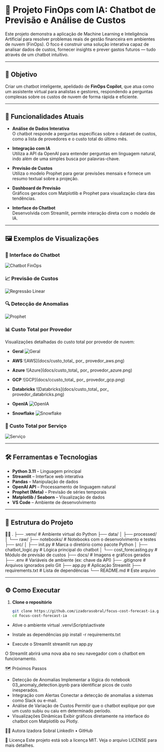 # 💬 Projeto FinOps com IA: Chatbot de Previsão e Análise de Custos

Este projeto demonstra a aplicação de Machine Learning e Inteligência Artificial para resolver problemas reais de gestão financeira em ambientes de nuvem (FinOps). O foco é construir uma solução interativa capaz de analisar dados de custos, fornecer insights e prever gastos futuros — tudo através de um chatbot intuitivo.

---

## 🎯 Objetivo

Criar um chatbot inteligente, apelidado de **FinOps Copilot**, que atua como um assistente virtual para analistas e gestores, respondendo a perguntas complexas sobre os custos de nuvem de forma rápida e eficiente.

---

## 🚀 Funcionalidades Atuais

- **Análise de Dados Interativa**  
  O chatbot responde a perguntas específicas sobre o dataset de custos, como a lista de provedores e o custo total do último mês.

- **Integração com IA**  
  Utiliza a API da OpenAI para entender perguntas em linguagem natural, indo além de uma simples busca por palavras-chave.

- **Previsão de Custos**  
  Utiliza o modelo Prophet para gerar previsões mensais e fornece um resumo textual sobre a projeção.

- **Dashboard de Previsão**  
  Gráficos gerados com Matplotlib e Prophet para visualização clara das tendências.

- **Interface do Chatbot**  
  Desenvolvida com Streamlit, permite interação direta com o modelo de IA.

---

## 🖼️ Exemplos de Visualizações

### 💬 Interface do Chatbot
![Chatbot FinOps](docs/chatbot_finops.jpg)

### 📈 Previsão de Custos
![Regressão Linear](docs/previsao_custo_regressao_linear.png)

### 🔍 Detecção de Anomalias
![Prophet](docs/detecao_anomalias_custo_prophet.png)

### 📊 Custo Total por Provedor
Visualizações detalhadas do custo total por provedor de nuvem:

- **Geral**
  ![Geral](docs/custo_total_por_provedor.png)

- **AWS**
  ![AWS](docs/custo_total_ por_ provedor_aws.png)

- **Azure**
  ![Azure](docs/custo_total_ por_ provedor_azure.png)

- **GCP**
  ![GCP](docs/ccusto_total_ por_ provedor_gcp.png)

- **Databricks**
  ![Databricks](docs/custo_total_ por_ provedor_databricks.png)

- **OpenIA**
  ![OpenIA](docs/custo_total_por_provedor_openia.png)

- **Snowflake**
  ![Snowflake](docs/custo_total_por_provedor_snowflake.png)

### 🧮 Custo Total por Serviço
![Serviço](docs/custo_total_por_servico.png)

---

## 🛠️ Ferramentas e Tecnologias

- **Python 3.11** – Linguagem principal  
- **Streamlit** – Interface web interativa  
- **Pandas** – Manipulação de dados  
- **OpenAI API** – Processamento de linguagem natural  
- **Prophet (Meta)** – Previsão de séries temporais  
- **Matplotlib / Seaborn** – Visualização de dados  
- **VS Code** – Ambiente de desenvolvimento

---

## 📂 Estrutura do Projeto


. ├── .venv/                         # Ambiente virtual do Python ├── data/ │   ├── processed/ │   └── raw/ ├── notebooks/                     # Notebooks com o desenvolvimento e testes ├── src/ │   ├── init.py                # Marca o diretório como pacote Python │   ├── chatbot_logic.py           # Lógica principal do chatbot │   └── cost_forecasting.py        # Módulo de previsão de custos ├── docs/                          # Imagens e gráficos gerados ├── .env                           # Variáveis de ambiente (ex: chave da API) ├── .gitignore                     # Arquivos ignorados pelo Git ├── app.py                         # Aplicação Streamlit ├── requirements.txt               # Lista de dependências └── README.md                      # Este arquivo

---

## ⚙️ Como Executar

1. **Clone o repositório**
   ```bash
   git clone https://github.com/izadorasobral/focus-cost-forecast-ia.git
   cd focus-cost-forecast-ia


- Ative o ambiente virtual
.venv\Scripts\activate
- Instale as dependências
pip install -r requirements.txt


- Execute o Streamlit
streamlit run app.py


O Streamlit abrirá uma nova aba no seu navegador com o chatbot em funcionamento.

🗺️ Próximos Passos
- Detecção de Anomalias
Implementar a lógica do notebook 03_anomaly_detection.ipynb para identificar picos de custo inesperados.
- Integração com Alertas
Conectar a detecção de anomalias a sistemas como Slack ou e-mail.
- Análise de Variação de Custos
Permitir que o chatbot explique por que um custo subiu ou caiu em determinado período.
- Visualizações Dinâmicas
Exibir gráficos diretamente na interface do chatbot com Matplotlib ou Plotly.

👩‍💻 Autora
Izadora Sobral
LinkedIn • GitHub

📄 Licença
Este projeto está sob a licença MIT. Veja o arquivo LICENSE para mais detalhes.
